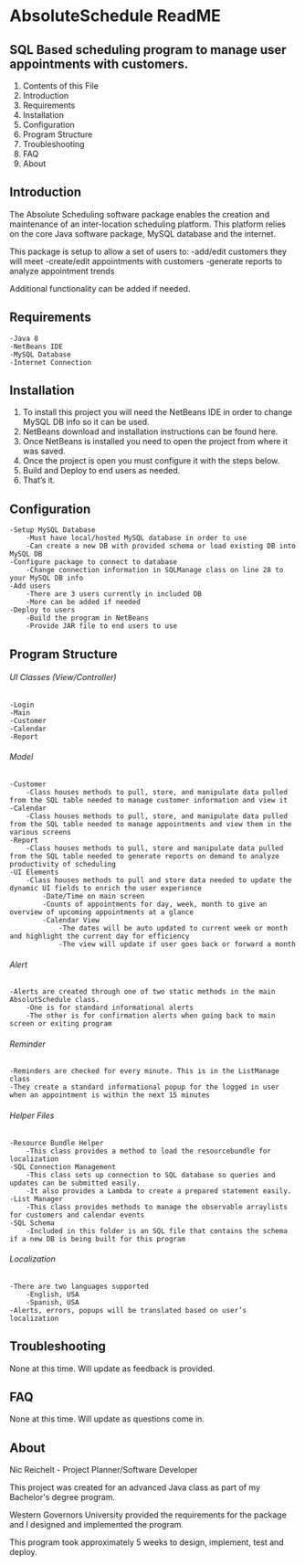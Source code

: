 # AbsoluteSchedule ReadME
## SQL Based scheduling program to manage user appointments with customers.

1. Contents of this File
2. Introduction
3. Requirements
4. Installation
5. Configuration
6. Program Structure
7. Troubleshooting
8. FAQ
9. About

## Introduction
The Absolute Scheduling software package enables the creation and maintenance of an inter-location scheduling platform. This platform relies on the core Java software package, MySQL database and the internet.

This package is setup to allow a set of users to: 
    -add/edit customers they will meet
    -create/edit appointments with customers
    -generate reports to analyze appointment trends

Additional functionality can be added if needed. 

## Requirements
    -Java 8
    -NetBeans IDE
    -MySQL Database
    -Internet Connection

## Installation
1. To install this project you will need the NetBeans IDE in order to change MySQL DB info so it can be used.
2. NetBeans download and installation instructions can be found here.
3. Once NetBeans is installed you need to open the project from where it was saved.
4. Once the project is open you must configure it with the steps below.
5. Build and Deploy to end users as needed.
6. That’s it.

## Configuration
    -Setup MySQL Database
        -Must have local/hosted MySQL database in order to use
        -Can create a new DB with provided schema or load existing DB into MySQL DB
    -Configure package to connect to database
        -Change connection information in SQLManage class on line 28 to your MySQL DB info
    -Add users
        -There are 3 users currently in included DB
        -More can be added if needed
    -Deploy to users
        -Build the program in NetBeans
        -Provide JAR file to end users to use

## Program Structure
###### UI Classes (View/Controller)
    -Login
    -Main
    -Customer
    -Calendar
    -Report

###### Model
    -Customer
        -Class houses methods to pull, store, and manipulate data pulled from the SQL table needed to manage customer information and view it
    -Calendar
        -Class houses methods to pull, store, and manipulate data pulled from the SQL table needed to manage appointments and view them in the various screens
    -Report
        -Class houses methods to pull, store and manipulate data pulled from the SQL table needed to generate reports on demand to analyze productivity of scheduling
    -UI Elements
        -Class houses methods to pull and store data needed to update the dynamic UI fields to enrich the user experience
            -Date/Time on main screen
            -Counts of appointments for day, week, month to give an overview of upcoming appointments at a glance
            -Calendar View
                -The dates will be auto updated to current week or month and highlight the current day for efficiency
                -The view will update if user goes back or forward a month

###### Alert
    -Alerts are created through one of two static methods in the main AbsolutSchedule class.
        -One is for standard informational alerts
        -The other is for confirmation alerts when going back to main screen or exiting program

###### Reminder
    -Reminders are checked for every minute. This is in the ListManage class
    -They create a standard informational popup for the logged in user when an appointment is within the next 15 minutes

###### Helper Files
    -Resource Bundle Helper
        -This class provides a method to load the resourcebundle for localization
    -SQL Connection Management
        -This class sets up connection to SQL database so queries and updates can be submitted easily.
        -It also provides a Lambda to create a prepared statement easily.
    -List Manager
        -This class provides methods to manage the observable arraylists for customers and calendar events
    -SQL Schema
        -Included in this folder is an SQL file that contains the schema if a new DB is being built for this program

###### Localization
    -There are two languages supported
        -English, USA
        -Spanish, USA
    -Alerts, errors, popups will be translated based on user’s localization

## Troubleshooting
None at this time. Will update as feedback is provided.

## FAQ
None at this time. Will update as questions come in.

## About
Nic Reichelt - Project Planner/Software Developer

This project was created for an advanced Java class as part of my Bachelor's degree program.

Western Governors University provided the requirements for the package and I designed and implemented the program.

This program took approximately 5 weeks to design, implement, test and deploy.
